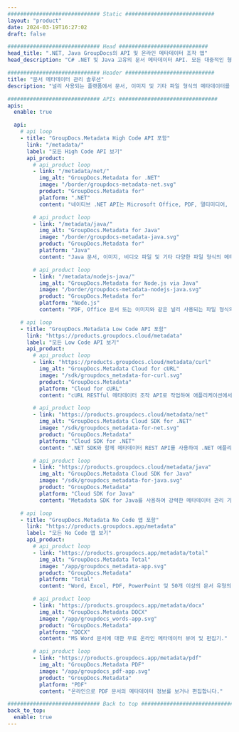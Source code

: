```yaml
---
############################# Static ############################
layout: "product"
date: 2024-03-19T16:27:02
draft: false

############################# Head ############################
head_title: ".NET, Java GroupDocs의 API 및 온라인 메타데이터 조작 앱"
head_description: "C# .NET 및 Java 고유의 문서 메타데이터 API. 모든 대중적인 형식의 메타 정보를 읽고, 쓰고, 편집하고, 비교하십시오. 메타데이터를 분석하고 내보냅니다."

############################# Header ############################
title: "문서 메타데이터 관리 솔루션"
description: "널리 사용되는 플랫폼에서 문서, 이미지 및 기타 파일 형식의 메타데이터를 읽고, 편집하고, 교체하고, 제거하는 API 및 앱."

############################# APIs ###############################
apis:
  enable: true

  api:
    # api loop
    - title: "GroupDocs.Metadata High Code API 포함"
      link: "/metadata/"
      label: "모든 High Code API 보기"
      api_product:
        # api_product loop
        - link: "/metadata/net/"
          img_alt: "GroupDocs.Metadata for .NET"
          image: "/border/groupdocs-metadata-net.svg"
          product: "GroupDocs.Metadata for"
          platform: ".NET"
          content: "네이티브 .NET API는 Microsoft Office, PDF, 멀티미디어, 이미지 및 다양한 기타 파일 형식에서 메타 정보를 동적으로 읽고, 쓰고, 편집하고, 제거합니다."

        # api_product loop
        - link: "/metadata/java/"
          img_alt: "GroupDocs.Metadata for Java"
          image: "/border/groupdocs-metadata-java.svg"
          product: "GroupDocs.Metadata for"
          platform: "Java"
          content: "Java 문서, 이미지, 비디오 파일 및 기타 다양한 파일 형식의 메타데이터를 편집하고 조작하는 API입니다."

        # api_product loop
        - link: "/metadata/nodejs-java/"
          img_alt: "GroupDocs.Metadata for Node.js via Java"
          image: "/border/groupdocs-metadata-nodejs-java.svg"
          product: "GroupDocs.Metadata for"
          platform: "Node.js"
          content: "PDF, Office 문서 또는 이미지와 같은 널리 사용되는 파일 형식의 다양한 유형의 메타데이터를 제어하고 조작하기 위한 Java 솔루션을 통한 Node.js입니다."

    # api loop
    - title: "GroupDocs.Metadata Low Code API 포함"
      link: "https://products.groupdocs.cloud/metadata"
      label: "모든 Low Code API 보기"
      api_product:
        # api_product loop
        - link: "https://products.groupdocs.cloud/metadata/curl"
          img_alt: "GroupDocs.Metadata Cloud for cURL"
          image: "/sdk/groupdocs_metadata-for-curl.svg"
          product: "GroupDocs.Metadata"
          platform: "Cloud for cURL"
          content: "cURL RESTful 메타데이터 조작 API로 작업하여 애플리케이션에서 PDF, Word, Excel, 프리젠테이션, 이미지 및 멀티미디어 파일의 메타데이터 정보를 관리합니다."

        # api_product loop
        - link: "https://products.groupdocs.cloud/metadata/net"
          img_alt: "GroupDocs.Metadata Cloud SDK for .NET"
          image: "/sdk/groupdocs_metadata-for-net.svg"
          product: "GroupDocs.Metadata"
          platform: "Cloud SDK for .NET"
          content: ".NET SDK와 함께 메타데이터 REST API를 사용하여 .NET 애플리케이션 내의 문서 형식에서 메타데이터를 추가, 편집, 추출, 검색 및 삭제합니다."

        # api_product loop
        - link: "https://products.groupdocs.cloud/metadata/java"
          img_alt: "GroupDocs.Metadata Cloud SDK for Java"
          image: "/sdk/groupdocs_metadata-for-java.svg"
          product: "GroupDocs.Metadata"
          platform: "Cloud SDK for Java"
          content: "Metadata SDK for Java를 사용하여 강력한 메타데이터 관리 기능으로 Java 애플리케이션을 향상시키십시오."

    # api loop
    - title: "GroupDocs.Metadata No Code 앱 포함"
      link: "https://products.groupdocs.app/metadata"
      label: "모든 No Code 앱 보기"
      api_product:
        # api_product loop
        - link: "https://products.groupdocs.app/metadata/total"
          img_alt: "GroupDocs.Metadata Total"
          image: "/app/groupdocs_metadata-app.svg"
          product: "GroupDocs.Metadata"
          platform: "Total"
          content: "Word, Excel, PDF, PowerPoint 및 50개 이상의 문서 유형의 메타데이터를 보고 편집할 수 있는 무료 앱입니다."

        # api_product loop
        - link: "https://products.groupdocs.app/metadata/docx"
          img_alt: "GroupDocs.Metadata DOCX"
          image: "/app/groupdocs_words-app.svg"
          product: "GroupDocs.Metadata"
          platform: "DOCX"
          content: "MS Word 문서에 대한 무료 온라인 메타데이터 뷰어 및 편집기."

        # api_product loop
        - link: "https://products.groupdocs.app/metadata/pdf"
          img_alt: "GroupDocs.Metadata PDF"
          image: "/app/groupdocs_pdf-app.svg"
          product: "GroupDocs.Metadata"
          platform: "PDF"
          content: "온라인으로 PDF 문서의 메타데이터 정보를 보거나 편집합니다."

############################# Back to top ###############################
back_to_top:
  enable: true
---
```

